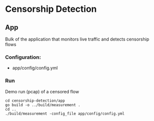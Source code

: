 # Censorship Detection

## App

Bulk of the application that monitors live traffic and detects censorship flows

### Configuration:
- app/config/config.yml

### Run

Demo run (pcap) of a censored flow

```shell script
cd censorship-detection/app
go build -o ../build/measurement .
cd ..
./build/measurement -config_file app/config/config.yml
```